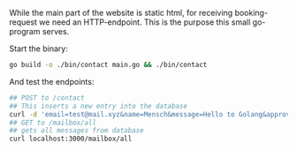 While the main part of the website is static html, for receiving booking-request we need an HTTP-endpoint.
This is the purpose this small go-program serves.

Start the binary:
```bash
go build -o ./bin/contact main.go && ./bin/contact
```
And test the endpoints:
```bash
## POST to /contact
## This inserts a new entry into the database
curl -d 'email=test@mail.xyz&name=Mensch&message=Hello to Golang&approval=true' localhost:3000/contact
## GET to /mailbox/all
## gets all messages from database
curl localhost:3000/mailbox/all
```

